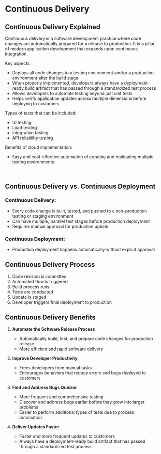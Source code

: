# Continuous Delivery

## Continuous Delivery Explained

Continuous delivery is a software development practice where code changes are automatically prepared for a release to production. It is a pillar of modern application development that expands upon continuous integration.

Key aspects:

- Deploys all code changes to a testing environment and/or a production environment after the build stage
- When properly implemented, developers always have a deployment-ready build artifact that has passed through a standardized test process
- Allows developers to automate testing beyond just unit tests
- Helps verify application updates across multiple dimensions before deploying to customers

Types of tests that can be included:

- UI testing
- Load testing
- Integration testing
- API reliability testing

Benefits of cloud implementation:

- Easy and cost-effective automation of creating and replicating multiple testing environments

<br />

## Continuous Delivery vs. Continuous Deployment

### Continuous Delivery:

- Every code change is built, tested, and pushed to a non-production testing or staging environment
- Can have multiple, parallel test stages before production deployment
- Requires manual approval for production update

### Continuous Deployment:

- Production deployment happens automatically without explicit approval

## Continuous Delivery Process

1. Code revision is committed
2. Automated flow is triggered
3. Build process runs
4. Tests are conducted
5. Update is staged
6. Developer triggers final deployment to production

## Continuous Delivery Benefits

1. **Automate the Software Release Process**

   - Automatically build, test, and prepare code changes for production release
   - More efficient and rapid software delivery

2. **Improve Developer Productivity**

   - Frees developers from manual tasks
   - Encourages behaviors that reduce errors and bugs deployed to customers

3. **Find and Address Bugs Quicker**

   - More frequent and comprehensive testing
   - Discover and address bugs earlier before they grow into larger problems
   - Easier to perform additional types of tests due to process automation

4. **Deliver Updates Faster**
   - Faster and more frequent updates to customers
   - Always have a deployment-ready build artifact that has passed through a standardized test process
